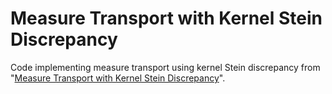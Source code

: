 # Measure Transport with Kernel Stein Discrepancy

Code implementing measure transport using kernel Stein discrepancy from "[Measure Transport with Kernel Stein Discrepancy](https://arxiv.org/abs/2010.11779)".
